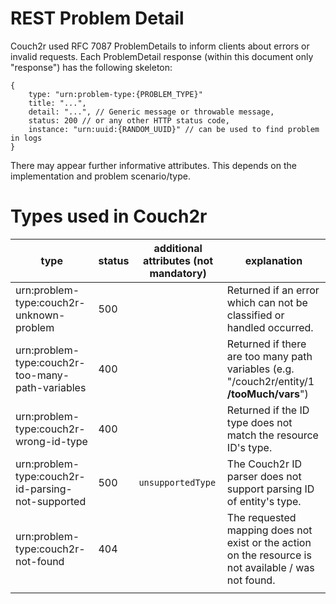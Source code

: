 # REST Problem Detail

Couch2r used RFC 7087 ProblemDetails to inform clients about errors or invalid requests. Each ProblemDetail response
(within this document only "response") has the following skeleton:

```
{
    type: "urn:problem-type:{PROBLEM_TYPE}"
    title: "...",
    detail: "...", // Generic message or throwable message,
    status: 200 // or any other HTTP status code,
    instance: "urn:uuid:{RANDOM_UUID}" // can be used to find problem in logs
}
```

There may appear further informative attributes. This depends on the implementation and problem scenario/type.

# Types used in Couch2r

|type|status|additional attributes (not mandatory)|explanation|
|---|---|---|---|
| urn:problem-type:couch2r-unknown-problem | 500 |  | Returned if an error which can not be classified or handled occurred. |
| urn:problem-type:couch2r-too-many-path-variables | 400 |  | Returned if there are too many path variables (e.g. "/couch2r/entity/1 **/tooMuch/vars**") |
| urn:problem-type:couch2r-wrong-id-type | 400 |  | Returned if the ID type does not match the resource ID's type.  |
| urn:problem-type:couch2r-id-parsing-not-supported | 500 | `unsupportedType` | The Couch2r ID parser does not support parsing ID of entity's type. |
| urn:problem-type:couch2r-not-found | 404 |  | The requested mapping does not exist or the action on the resource is not available / was not found. |
|  |  |  |  |


